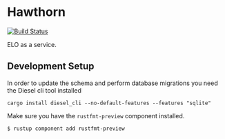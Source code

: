 # Hawthorn

[![Build Status](https://travis-ci.org/nishtahir/hawthorn.svg?branch=master)](https://travis-ci.org/nishtahir/hawthorn)

ELO as a service.

## Development Setup

In order to update the schema and perform database migrations you need the Diesel cli tool installed

```
cargo install diesel_cli --no-default-features --features "sqlite"
```

Make sure you have the `rustfmt-preview` component installed.

```sh
$ rustup component add rustfmt-preview
```

